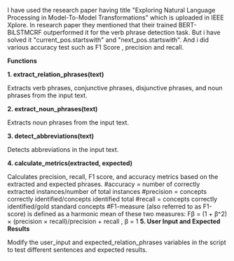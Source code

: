 I have used the research paper having title "Exploring Natural Language Processing in Model-To-Model Transformations" which is uploaded in IEEE Xplore. In research paper they mentioned that their trained BERT-BiLSTMCRF outperformed it for the verb phrase detection task. But i have solved it "current_pos.startswith" and "next_pos.startswith". And i did various accuracy test such as F1 Score , precision and recall.


**Functions**


**1. extract_relation_phrases(text)**


Extracts verb phrases, conjunctive phrases, disjunctive phrases, and noun phrases from the input text.

**2. extract_noun_phrases(text)**

Extracts noun phrases from the input text.

**3. detect_abbreviations(text)**


Detects abbreviations in the input text.

**4. calculate_metrics(extracted, expected)**


Calculates precision, recall, F1 score, and accuracy metrics based on the extracted and expected phrases.
#accuracy = number of correctly extracted instances/number of total instances
#precision = concepts correctly identified/concepts identified total
#recall = concepts correctly identified/gold standard concepts
#F1-measure (also referred to as F1-score) is defined as a harmonic mean of these two measures:
Fβ = (1 + β^2) × (precision × recall)/precision + recall , β = 1
**5. User Input and Expected Results**


Modify the user_input and expected_relation_phrases variables in the script to test different sentences and expected results.
